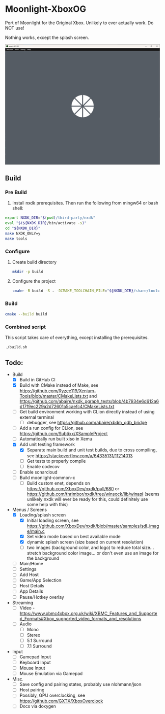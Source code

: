 # Moonlight-XboxOG
Port of Moonlight for the Original Xbox. Unlikely to ever actually work. Do NOT use!

Nothing works, except the splash screen.

![Splash Screen](./docs/images/loading.png)


## Build

### Pre Build

1. Install nxdk prerequisites. Then run the following from mingw64 or bash shell:

```bash
export NXDK_DIR="$(pwd)/third-party/nxdk"
eval "$(${NXDK_DIR}/bin/activate -s)"
cd "${NXDK_DIR}"
make NXDK_ONLY=y
make tools
```

### Configure

1. Create build directory

   ```bash
   mkdir -p build
   ```

2. Configure the project

   ```bash
   cmake -B build -S . -DCMAKE_TOOLCHAIN_FILE="${NXDK_DIR}/share/toolchain-nxdk.cmake"
   ```

### Build

```bash
cmake --build build
```

### Combined script

This script takes care of everything, except installing the prerequisites.

```bash
./build.sh
```

## Todo:

- Build
   - [x] Build in GitHub CI
   - [x] Build with CMake instead of Make, see https://github.com/Ryzee119/Xenium-Tools/blob/master/CMakeLists.txt and https://github.com/abaire/nxdk_pgraph_tests/blob/4b7934e6d612a6d17f9ec229a2d72601a5caefc4/CMakeLists.txt
   - [ ] Get build environment working with CLion directly instead of using external terminal
      - [ ] debugger, see https://github.com/abaire/xbdm_gdb_bridge
   - [ ] Add a run config for CLion, see https://github.com/Subtixx/XSampleProject
   - [ ] Automatically run built xiso in Xemu
   - [x] Add unit testing framework
      - [x] Separate main build and unit test builds, due to cross compiling, see https://stackoverflow.com/a/64335131/11214013
      - [ ] Get tests to properly compile
      - [ ] Enable codecov
   - [ ] Enable sonarcloud
   - [ ] Build moonlight-common-c
      - [ ] Build custom enet, depends on https://github.com/XboxDev/nxdk/pull/680 or https://github.com/thrimbor/nxdk/tree/winsock/lib/winapi (seems unlikely nxdk will ever be ready for this, could definitely use some help with this)
- Menus / Screens
   - [x] Loading/splash screen
      - [x] Initial loading screen, see https://github.com/XboxDev/nxdk/blob/master/samples/sdl_image/main.c
      - [x] Set video mode based on best available mode
      - [x] dynamic splash screen (size based on current resolution)
      - [ ] two images (background color, and logo) to reduce total size... stretch background color image... or don't even use an image for the background
   - [ ] Main/Home
   - [ ] Settings
   - [ ] Add Host
   - [ ] Game/App Selection
   - [ ] Host Details
   - [ ] App Details
   - [ ] Pause/Hotkey overlay
- Streaming
   - [ ] Video - https://www.xbmc4xbox.org.uk/wiki/XBMC_Features_and_Supported_Formats#Xbox_supported_video_formats_and_resolutions
   - [ ] Audio
      - [ ] Mono
      - [ ] Stereo
      - [ ] 5.1 Surround
      - [ ] 7.1 Surround
- Input
   - [ ] Gamepad Input
   - [ ] Keyboard Input
   - [ ] Mouse Input
   - [ ] Mouse Emulation via Gamepad
- Misc.
  - [ ] Save config and pairing states, probably use nlohmann/json
  - [ ] Host pairing
  - [ ] Possibly, GPU overclocking, see https://github.com/GXTX/XboxOverclock
  - [ ] Docs via doxygen
